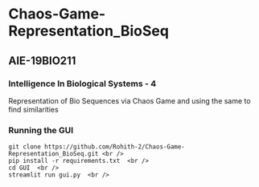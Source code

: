 # Chaos-Game-Representation_BioSeq
## AIE-19BIO211
### Intelligence In Biological Systems - 4
Representation of Bio Sequences via Chaos Game and using the same to find similarities

### Running the GUI
```
git clone https://github.com/Rohith-2/Chaos-Game-Representation_BioSeq.git <br />
pip install -r requirements.txt  <br />
cd GUI  <br />
streamlit run gui.py  <br />
```
